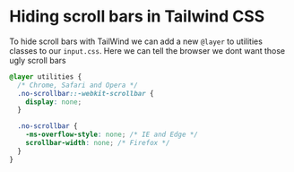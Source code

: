 # Hiding scroll bars in Tailwind CSS

To hide scroll bars with TailWind we can add a new `@layer` to utilities classes to our `input.css`. Here we can tell the browser we dont want those ugly scroll bars


```css
@layer utilities {
  /* Chrome, Safari and Opera */
  .no-scrollbar::-webkit-scrollbar {
    display: none;
  }

  .no-scrollbar {
    -ms-overflow-style: none; /* IE and Edge */
    scrollbar-width: none; /* Firefox */
  }
}
```